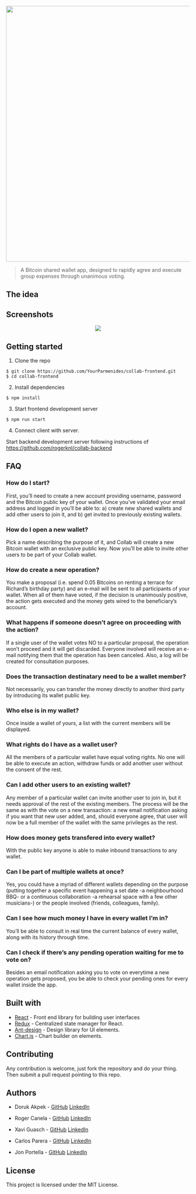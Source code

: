 <p align="center">
  <img src="https://image.ibb.co/fcLZWd/collab_wallet_logo.png" width="700px" />
</p>

> A Bitcoin shared wallet app, designed to rapidly agree and execute group expenses through unanimous voting.

## The idea


## Screenshots
<p align="center">
  <img src="https://preview.ibb.co/fpu5CT/Screen_Shot_2018_07_09_at_13_28_27.png" />
</p>  

## Getting started

1. Clone the repo

```
$ git clone https://github.com/YourParmenides/collab-frontend.git
$ cd collab-frontend
```

2. Install dependencies
```
$ npm install
```

3. Start frontend development server
```
$ npm run start
```

4. Connect client with server.

Start backend development server following instructions of https://github.com/rogerknl/collab-backend

## FAQ



### How do I start?

First, you’ll need to create a new account providing username, password and the Bitcoin public key of your wallet. Once you’ve validated your email address and logged in you’ll be able to: a) create new shared wallets and add other users to join it, and b) get invited to previously existing wallets.



### How do I open a new wallet?

Pick a name describing the purpose of it, and Collab will create a new Bitcoin wallet with an exclusive public key. Now you’ll be able to invite other users to be part of your Collab wallet.



### How do create a new operation?

You make a proposal (i.e. spend 0.05 Bitcoins on renting a terrace for Richard’s birthday party) and an e-mail will be sent to all participants of your wallet. When all of them have voted, if the decision is unanimously positive, the action gets executed and the money gets wired to the beneficiary’s account.



### What happens if someone doesn’t agree on proceeding with the action?

If a single user of the wallet votes NO to a particular proposal, the operation won’t proceed and it will get discarded. Everyone involved will receive an e-mail notifying them that the operation has been canceled. Also, a log will be created for consultation purposes.



### Does the transaction destinatary need to be a wallet member?

Not necessarily, you can transfer the money directly to another third party by introducing its wallet public key.



### Who else is in my wallet?

Once inside a wallet of yours, a list with the current members will be displayed. 



### What rights do I have as a wallet user?

All the members of a particular wallet have equal voting rights. No one will be able to execute an action, withdraw funds or add another user without the consent of the rest.



### Can I add other users to an existing wallet?

Any member of a particular wallet can invite another user to join in, but it needs approval of the rest of the existing members. The process will be the same as with the vote on a new transaction:  a new email notification asking if you want that new user added, and, should everyone agree, that user will now be a full member of the wallet with the same privileges as the rest.



### How does money gets transfered into every wallet?

With the public key anyone is able to make inbound transactions to any wallet. 



### Can I be part of multiple wallets at once?

Yes, you could have a myriad of different wallets depending on the purpose (putting together a specific event happening a set date -a neighbourhood BBQ- or a continuous collaboration -a rehearsal space with a few other musicians-) or the people involved (friends, colleagues, family).



### Can I see how much money I have in every wallet I’m in?

You’ll be able to consult in real time the current balance of every wallet, along with its history through time.



### Can I check if there’s any pending operation waiting for me to vote on?

Besides an email notification asking you to vote on everytime a new operation gets proposed, you be able to check your pending ones for every wallet inside the app.


## Built with

* [React](https://github.com/facebook/react) - Front end library for building user interfaces
* [Redux](https://github.com/reduxjs/redux) - Centralized state manager for React.
* [Ant-design](https://github.com/ant-design/ant-design) - Design library for UI elements.
* [Chart.js](https://github.com/chartjs/Chart.js) - Chart builder on <canvas> elements.


## Contributing

Any contribution is welcome, just fork the repository and do your thing. Then submit a pull request pointing to this repo.


## Authors

- Doruk Akpek - [GitHub](https://github.com/dakpek) [LinkedIn](https://www.linkedin.com/in/dakpek/)

- Roger Canela - [GitHub](https://github.com/rogerknl) [LinkedIn](https://www.linkedin.com/in/roger-canela-2a085826/)

- Xavi Guasch - [GitHub](https://github.com/xaviguasch) [LinkedIn](https://www.linkedin.com/in/xavi-guasch/)

- Carlos Parera - [GitHub](https://github.com/YourParmenides) [LinkedIn](https://www.linkedin.com/in/carlos-parera-alvarez-844ba3123/)

- Jon Portella - [GitHub](https://github.com/jportella93) [LinkedIn](https://linkedin.com/in/jonportella)


## License

This project is licensed under the MIT License.
